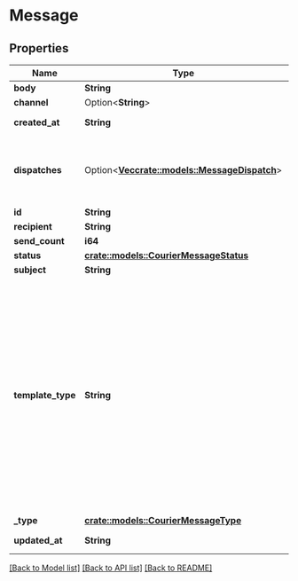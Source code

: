 # Message

## Properties

Name | Type | Description | Notes
------------ | ------------- | ------------- | -------------
**body** | **String** |  | 
**channel** | Option<**String**> |  | [optional]
**created_at** | **String** | CreatedAt is a helper struct field for gobuffalo.pop. | 
**dispatches** | Option<[**Vec<crate::models::MessageDispatch>**](messageDispatch.md)> | Dispatches store information about the attempts of delivering a message May contain an error if any happened, or just the `success` state. | [optional]
**id** | **String** |  | 
**recipient** | **String** |  | 
**send_count** | **i64** |  | 
**status** | [**crate::models::CourierMessageStatus**](courierMessageStatus.md) |  | 
**subject** | **String** |  | 
**template_type** | **String** |  recovery_invalid TypeRecoveryInvalid recovery_valid TypeRecoveryValid recovery_code_invalid TypeRecoveryCodeInvalid recovery_code_valid TypeRecoveryCodeValid verification_invalid TypeVerificationInvalid verification_valid TypeVerificationValid verification_code_invalid TypeVerificationCodeInvalid verification_code_valid TypeVerificationCodeValid stub TypeTestStub login_code_valid TypeLoginCodeValid registration_code_valid TypeRegistrationCodeValid | 
**_type** | [**crate::models::CourierMessageType**](courierMessageType.md) |  | 
**updated_at** | **String** | UpdatedAt is a helper struct field for gobuffalo.pop. | 

[[Back to Model list]](../README.md#documentation-for-models) [[Back to API list]](../README.md#documentation-for-api-endpoints) [[Back to README]](../README.md)


